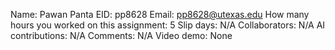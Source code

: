 Name: Pawan Panta
EID: pp8628
Email: pp8628@utexas.edu
How many hours you worked on this assignment: 5
Slip days: N/A
Collaborators: N/A
AI contributions: N/A
Comments: N/A
Video demo: None

